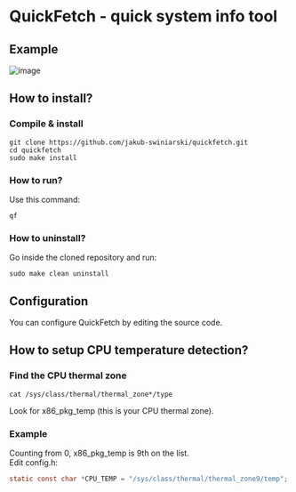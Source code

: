 # QuickFetch - quick system info tool

## Example
![image](https://github.com/jakub-swiniarski/quickfetch/assets/77209709/8986e556-c2c4-4f50-b686-5ed4b8da94be)

## How to install?
### Compile & install
```shell
git clone https://github.com/jakub-swiniarski/quickfetch.git
cd quickfetch
sudo make install
```

### How to run?
Use this command:
```shell
qf
```

### How to uninstall?
Go inside the cloned repository and run: <br/>
```shell
sudo make clean uninstall
```

## Configuration
You can configure QuickFetch by editing the source code. 

## How to setup CPU temperature detection?
### Find the CPU thermal zone
```shell
cat /sys/class/thermal/thermal_zone*/type
```
Look for x86_pkg_temp (this is your CPU thermal zone).

### Example
Counting from 0, x86_pkg_temp is 9th on the list. <br>
Edit config.h:
```c
static const char *CPU_TEMP = "/sys/class/thermal/thermal_zone9/temp";
```
